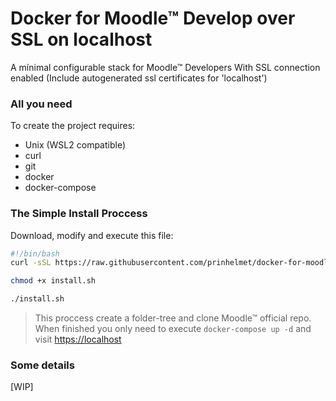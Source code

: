 # Docker for Moodle&trade; Develop over SSL on localhost
A mínimal configurable stack for Moodle&trade; Developers With SSL connection enabled
(Include autogenerated ssl certificates for 'localhost')

### All you need

To create the project requires:
- Unix (WSL2 compatible)
- curl
- git
- docker
- docker-compose

### The Simple Install Proccess

Download, modify and execute this file:

```bash
#!/bin/bash
curl -sSL https://raw.githubusercontent.com/prinhelmet/docker-for-moodle/main/localhost-ssl/install.sh > install.sh

chmod +x install.sh

./install.sh
```

>This proccess create a folder-tree and clone Moodle&trade; official repo.
>When finished you only need to execute `docker-compose up -d` and visit [https://localhost](https://localhost)

### Some details

[WIP]
